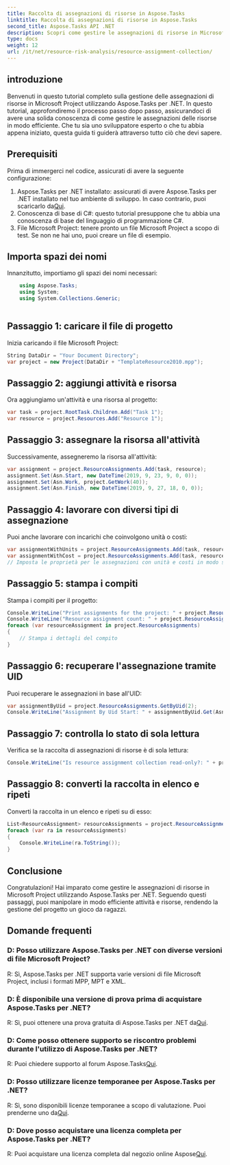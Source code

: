 ```yaml
---
title: Raccolta di assegnazioni di risorse in Aspose.Tasks
linktitle: Raccolta di assegnazioni di risorse in Aspose.Tasks
second_title: Aspose.Tasks API .NET
description: Scopri come gestire le assegnazioni di risorse in Microsoft Project utilizzando Aspose.Tasks per .NET. Tutorial passo passo con esempi di codice.
type: docs
weight: 12
url: /it/net/resource-risk-analysis/resource-assignment-collection/
---
```

## introduzione
Benvenuti in questo tutorial completo sulla gestione delle assegnazioni di risorse in Microsoft Project utilizzando Aspose.Tasks per .NET. In questo tutorial, approfondiremo il processo passo dopo passo, assicurandoci di avere una solida conoscenza di come gestire le assegnazioni delle risorse in modo efficiente. Che tu sia uno sviluppatore esperto o che tu abbia appena iniziato, questa guida ti guiderà attraverso tutto ciò che devi sapere.
## Prerequisiti
Prima di immergerci nel codice, assicurati di avere la seguente configurazione:
1. Aspose.Tasks per .NET installato: assicurati di avere Aspose.Tasks per .NET installato nel tuo ambiente di sviluppo. In caso contrario, puoi scaricarlo da[Qui](https://releases.aspose.com/tasks/net/).
2. Conoscenza di base di C#: questo tutorial presuppone che tu abbia una conoscenza di base del linguaggio di programmazione C#.
3. File Microsoft Project: tenere pronto un file Microsoft Project a scopo di test. Se non ne hai uno, puoi creare un file di esempio.

## Importa spazi dei nomi
Innanzitutto, importiamo gli spazi dei nomi necessari:
```csharp
    using Aspose.Tasks;
    using System;
    using System.Collections.Generic;
    
```
## Passaggio 1: caricare il file di progetto
Inizia caricando il file Microsoft Project:
```csharp
String DataDir = "Your Document Directory";
var project = new Project(DataDir + "TemplateResource2010.mpp");
```
## Passaggio 2: aggiungi attività e risorsa
Ora aggiungiamo un'attività e una risorsa al progetto:
```csharp
var task = project.RootTask.Children.Add("Task 1");
var resource = project.Resources.Add("Resource 1");
```
## Passaggio 3: assegnare la risorsa all'attività
Successivamente, assegneremo la risorsa all'attività:
```csharp
var assignment = project.ResourceAssignments.Add(task, resource);
assignment.Set(Asn.Start, new DateTime(2019, 9, 23, 9, 0, 0));
assignment.Set(Asn.Work, project.GetWork(40));
assignment.Set(Asn.Finish, new DateTime(2019, 9, 27, 18, 0, 0));
```
## Passaggio 4: lavorare con diversi tipi di assegnazione
Puoi anche lavorare con incarichi che coinvolgono unità o costi:
```csharp
var assignmentWithUnits = project.ResourceAssignments.Add(task, resource, 1d);
var assignmentWithCost = project.ResourceAssignments.Add(task, resource);
// Imposta le proprietà per le assegnazioni con unità e costi in modo simile come mostrato nel passaggio 3
```
## Passaggio 5: stampa i compiti
Stampa i compiti per il progetto:
```csharp
Console.WriteLine("Print assignments for the project: " + project.ResourceAssignments.ParentProject.Get(Prj.Name));
Console.WriteLine("Resource assignment count: " + project.ResourceAssignments.Count);
foreach (var resourceAssignment in project.ResourceAssignments)
{
    // Stampa i dettagli del compito
}
```
## Passaggio 6: recuperare l'assegnazione tramite UID
Puoi recuperare le assegnazioni in base all'UID:
```csharp
var assignmentByUid = project.ResourceAssignments.GetByUid(2);
Console.WriteLine("Assignment By Uid Start: " + assignmentByUid.Get(Asn.Start));
```
## Passaggio 7: controlla lo stato di sola lettura
Verifica se la raccolta di assegnazioni di risorse è di sola lettura:
```csharp
Console.WriteLine("Is resource assignment collection read-only?: " + project.ResourceAssignments.IsReadOnly);
```
## Passaggio 8: converti la raccolta in elenco e ripeti
Converti la raccolta in un elenco e ripeti su di esso:
```csharp
List<ResourceAssignment> resourceAssignments = project.ResourceAssignments.ToList();
foreach (var ra in resourceAssignments)
{
    Console.WriteLine(ra.ToString());
}
```

## Conclusione
Congratulazioni! Hai imparato come gestire le assegnazioni di risorse in Microsoft Project utilizzando Aspose.Tasks per .NET. Seguendo questi passaggi, puoi manipolare in modo efficiente attività e risorse, rendendo la gestione del progetto un gioco da ragazzi.
## Domande frequenti
### D: Posso utilizzare Aspose.Tasks per .NET con diverse versioni di file Microsoft Project?
R: Sì, Aspose.Tasks per .NET supporta varie versioni di file Microsoft Project, inclusi i formati MPP, MPT e XML.
### D: È disponibile una versione di prova prima di acquistare Aspose.Tasks per .NET?
 R: Sì, puoi ottenere una prova gratuita di Aspose.Tasks per .NET da[Qui](https://releases.aspose.com/).
### D: Come posso ottenere supporto se riscontro problemi durante l'utilizzo di Aspose.Tasks per .NET?
 R: Puoi chiedere supporto al forum Aspose.Tasks[Qui](https://forum.aspose.com/c/tasks/15).
### D: Posso utilizzare licenze temporanee per Aspose.Tasks per .NET?
 R: Sì, sono disponibili licenze temporanee a scopo di valutazione. Puoi prenderne uno da[Qui](https://purchase.aspose.com/temporary-license/).
### D: Dove posso acquistare una licenza completa per Aspose.Tasks per .NET?
 R: Puoi acquistare una licenza completa dal negozio online Aspose[Qui](https://purchase.aspose.com/buy).